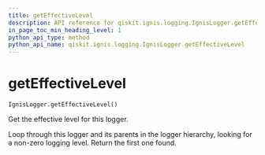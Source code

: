 ```yaml
---
title: getEffectiveLevel
description: API reference for qiskit.ignis.logging.IgnisLogger.getEffectiveLevel
in_page_toc_min_heading_level: 1
python_api_type: method
python_api_name: qiskit.ignis.logging.IgnisLogger.getEffectiveLevel
---
```


# getEffectiveLevel

<span id="qiskit.ignis.logging.IgnisLogger.getEffectiveLevel" />

`IgnisLogger.getEffectiveLevel()`

Get the effective level for this logger.

Loop through this logger and its parents in the logger hierarchy, looking for a non-zero logging level. Return the first one found.

